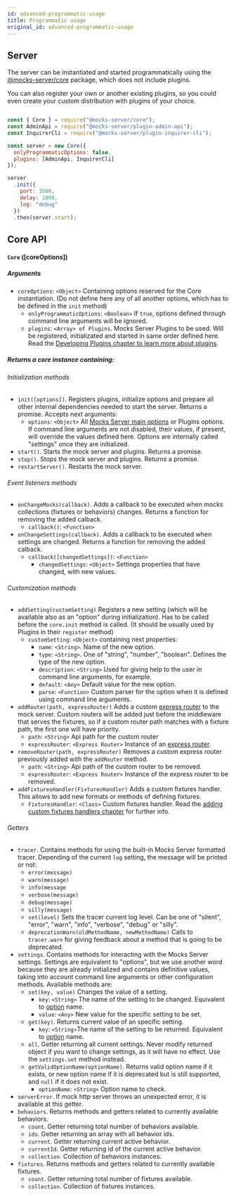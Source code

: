 ```yaml
---
id: advanced-programmatic-usage
title: Programmatic usage
original_id: advanced-programmatic-usage
---
```

## Server

The server can be instantiated and started programmatically using the [@mocks-server/core](https://www.npmjs.com/package/@mocks-server/core) package, which does not include plugins.

You can also register your own or another existing plugins, so you could even create your custom distribution with plugins of your choice.

```javascript

const { Core } = require("@mocks-server/core");
const AdminApi = require("@mocks-server/plugin-admin-api");
const InquirerCli = require("@mocks-server/plugin-inquirer-cli");

const server = new Core({
  onlyProgrammaticOptions: false,
  plugins: [AdminApi, InquirerCli]
});

server
  .init({
    port: 3500,
    delay: 1000,
    log: "debug"
  })
  .then(server.start);

```

## Core API

#### `Core` (\[coreOptions])

##### Arguments

-   `coreOptions`: `<Object>` Containing options reserved for the Core instantiation. (Do not define here any of all another options, which has to be defined in the `init` method)
    -   `onlyProgrammaticOptions`: `<Boolean>` If `true`, options defined through command line arguments will be ignored.
    -   `plugins`: `<Array> of Plugins`. Mocks Server Plugins to be used. Will be registered, initializated and started in same order defined here. Read the [Developing Plugins chapter to learn more about plugins](advanced-developing-plugins.md).

##### Returns a core instance containing:

###### Initialization methods

-   `init([options])`. Registers plugins, initialize options and prepare all other internal dependencies needed to start the server. Returns a promise. Accepts next arguments:
    -   `options`: `<Object>` All [Mocks Server main options](configuration-options.md#main-options) or Plugins options. If command line arguments are not disabled, their values, if present, will override the values defined here. Options are internally called "settings" once they are initialized.
-   `start()`. Starts the mock server and plugins. Returns a promise.
-   `stop()`. Stops the mock server and plugins. Returns a promise.
-   `restartServer()`. Restarts the mock server.

###### Event listeners methods

-   `onChangeMocks(callback)`. Adds a callback to be executed when mocks collections (fixtures or behaviors) changes. Returns a function for removing the added calback.
    -   `callback()`: `<Function>`
-   `onChangeSettings(callback)`. Adds a callback to be executed when settings are changed. Returns a function for removing the added calback.
    -   `callback([changedSettings])`: `<Function>`
        -   `changedSettings`: `<Object>` Settings properties that have changed, with new values.

###### Customization methods

-   `addSetting(customSetting)` Registers a new setting (which will be available also as an "option" during initialization). Has to be called before the `core.init` method is called. (It should be usually used by Plugins in their `register` method)
    -   `customSetting`: `<Object>` containing next properties:
        -   `name`: `<String>`. Name of the new option.
        -   `type`: `<String>`. One of "string", "number", "boolean". Defines the type of the new option.
        -   `description`: `<String>` Used for giving help to the user in command line arguments, for example.
        -   `default`: `<Any>` Default value for the new option.
        -   `parse`: `<Function>` Custom parser for the option when it is defined using command line arguments.
-   `addRouter(path, expressRouter)` Adds a custom [express router](https://expressjs.com/es/guide/routing.html) to the mock server. Custom routers will be added just before the middleware that serves the fixtures, so if a custom router path matches with a fixture path, the first one will have priority.
    -   `path`: `<String>` Api path for the custom router
    -   `expressRouter`: `<Express Router>` Instance of an [express router](https://expressjs.com/es/guide/routing.html).
-   `removeRouter(path, expressRouter)` Removes a custom express router previously added with the `addRouter` method.
    -   `path`: `<String>` Api path of the custom router to be removed.
    -   `expressRouter`: `<Express Router>` Instance of the express router to be removed.
-   `addFixturesHandler(FixturesHandler)` Adds a custom fixtures handler. This allows to add new formats or methods of defining fixtures.
    -   `FixturesHandler`: `<Class>` Custom fixtures handler. Read the [adding custom fixtures handlers chapter](advanced-custom-fixtures-handlers) for further info.

###### Getters

-   `tracer`. Contains methods for using the built-in Mocks Server formatted tracer. Depending of the current `log` setting, the message will be printed or not:
    -   `error(message)`
    -   `warn(message)`
    -   `info(message`
    -   `verbose(message)`
    -   `debug(message)`
    -   `silly(message)`
    -   `set(level)` Sets the tracer current log level. Can be one of "silent", "error", "warn", "info", "verbose", "debug" or "silly".
    -   `deprecationWarn(oldMethodName, newMethodName)` Calls to `tracer.warn` for giving feedback about a method that is going to be deprecated.
-   `settings`. Contains methods for interacting with the Mocks Server settings. Settings are equivalent to "options", but we use another word because they are already initialized and contains definitive values, taking into account command line arguments or other configuration methods. Available methods are:
    -   `set(key, value)` Changes the value of a setting.
        -   `key`: `<String>` The name of the setting to be changed. Equivalent to [option](configuration-options.md#main-options) name.
        -   `value`: `<Any>` New value for the specific setting to be set.
    -   `get(key)`. Returns current value of an specific setting.
        -   `key`: `<String>`The name of the setting to be returned. Equivalent to [option](configuration-options.md#main-options) name.
    -   `all`. Getter returning all current settings. Never modify returned object if you want to change settings, as it will have no effect. Use the `settings.set` method instead.
    -   `getValidOptionName(optionName)`. Returns valid option name if it exists, or new option name if it is deprecated but is still supported, and `null` if it does not exist.
        -   `optionName`: `<String>` Option name to check.
-   `serverError`. If mock http server throws an unexpected error, it is available at this getter.
-   `behaviors`. Returns methods and getters related to currently available behaviors.
    -   `count`. Getter returning total number of behaviors available.
    -   `ids`. Getter returning an array with all behavior ids.
    -   `current`. Getter returning current active behavior.
    -   `currentId`. Getter returning id of the current active behavior.
    -   `collection`. Collection of behaviors instances.
-   `fixtures`. Returns methods and getters related to currently available fixtures.
    -   `count`. Getter returning total number of fixtures available.
    -   `collection`. Collection of fixtures instances.
